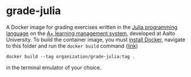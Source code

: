 # grade-julia

A Docker image for grading exercises written in the [Julia programming
language][Julia] on the [A+ learning management system][A+], developed at Aalto
University. To build the container image, you must [install Docker], navigate
to this folder and run the `docker build` command ([link][docker-build])

	docker build --tag organization/grade-julia:tag .

in the terminal emulator of your choice.

[Julia]: https://julialang.org/
[A+]: https://apluslms.github.io/
[install Docker]: https://docs.docker.com/get-docker/
[docker-build]: https://docs.docker.com/engine/reference/commandline/build/
